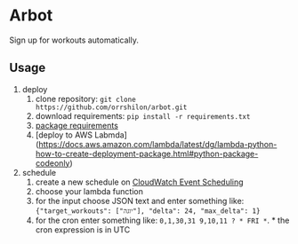 # Arbot

Sign up for workouts automatically.

## Usage
1. deploy
    1. clone repository: `git clone https://github.com/orrshilon/arbot.git`
    1. download requirements: `pip install -r requirements.txt` 
    1. [package requirements](https://docs.aws.amazon.com/lambda/latest/dg/lambda-python-how-to-create-deployment-package.html#python-package-dependencies)
    1. [deploy to AWS Labmda] (https://docs.aws.amazon.com/lambda/latest/dg/lambda-python-how-to-create-deployment-package.html#python-package-codeonly)
1. schedule
    1. create a new schedule on [CloudWatch Event Scheduling](https://docs.aws.amazon.com/AmazonCloudWatch/latest/events/RunLambdaSchedule.html)
    1. choose your lambda function
    1. for the input choose JSON text and enter something like: `{"target_workouts": ["יוגה"], "delta": 24, "max_delta": 1}`
    1. for the cron enter something like: `0,1,30,31 9,10,11 ? * FRI *`. * the cron expression is in UTC
 
